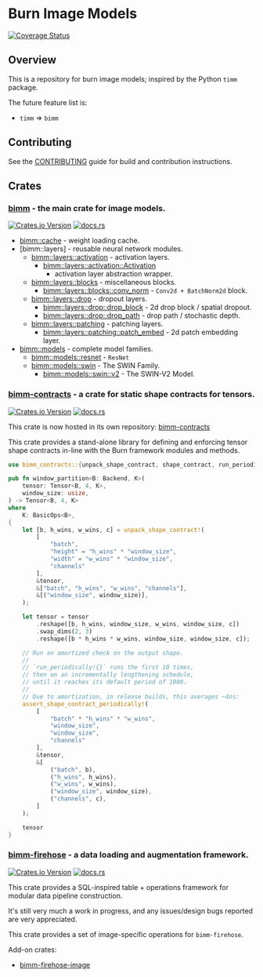 # Burn Image Models

[![Coverage Status](https://coveralls.io/repos/github/crutcher/bimm/badge.svg?branch=main)](https://coveralls.io/github/crutcher/bimm?branch=main)

## Overview

This is a repository for burn image models; inspired by the Python `timm` package.

The future feature list is:

* `timm` => `bimm`

## Contributing

See the [CONTRIBUTING](CONTRIBUTING.md) guide for build and contribution instructions.

## Crates

### [bimm](crates/bimm) - the main crate for image models.

[![Crates.io Version](https://img.shields.io/crates/v/bimm)](https://crates.io/crates/bimm)
[![docs.rs](https://img.shields.io/docsrs/bimm)](https://docs.rs/bimm/latest/bimm/)

* [bimm::cache](crates/bimm/src/cache) - weight loading cache.
* [bimm::layers] - reusable neural network modules.
    * [bimm::layers::activation](crates/bimm/src/layers/activation) - activation layers.
        * [bimm::layers::activation::Activation](crates/bimm/src/layers/activation/activation_wrapper.rs)
            - activation layer abstraction wrapper.
    * [bimm::layers::blocks](crates/bimm/src/layers/blocks) - miscellaneous blocks.
        * [bimm::layers::blocks::conv_norm](crates/bimm/src/layers/blocks/conv_norm.rs) -
          ``Conv2d + BatchNorm2d`` block.
    * [bimm::layers::drop](crates/bimm/src/layers/drop) - dropout layers.
        * [bimm::layers::drop::drop_block](crates/bimm/src/layers/drop/drop_block.rs) - 2d drop
          block / spatial dropout.
        * [bimm::layers::drop::drop_path](crates/bimm/src/layers/drop/drop_path.rs) - drop
          path /
          stochastic depth.
    * [bimm::layers::patching](crates/bimm/src/layers/patching) - patching layers.
        * [bimm::layers::patching::patch_embed](crates/bimm/src/layers/patching/patch_embed.rs) -
          2d patch embedding layer.
* [bimm::models](crates/bimm/src/models) - complete model families.
    * [bimm::models::resnet](crates/bimm/src/models/resnet/mod.rs) - `ResNet`
    * [bimm::models::swin](crates/bimm/src/models/swin/mod.rs) - The SWIN Family.
        * [bimm::models::swin::v2](crates/bimm/src/models/swin/v2/mod.rs) - The SWIN-V2 Model.

### [bimm-contracts](https://github.com/crutcher/bimm-contracts) - a crate for static shape contracts for tensors.

[![Crates.io Version](https://img.shields.io/crates/v/bimm-contracts)](https://crates.io/crates/bimm-contracts)
[![docs.rs](https://img.shields.io/docsrs/bimm-contracts)](https://docs.rs/bimm-contracts/latest/bimm-contracts/)

This crate is now hosted in its own repository:
[bimm-contracts](https://github.com/crutcher/bimm-contracts)

This crate provides a stand-alone library for defining and enforcing tensor shape contracts
in-line with the Burn framework modules and methods.

```rust
use bimm_contracts::{unpack_shape_contract, shape_contract, run_periodically};

pub fn window_partition<B: Backend, K>(
    tensor: Tensor<B, 4, K>,
    window_size: usize,
) -> Tensor<B, 4, K>
where
    K: BasicOps<B>,
{
    let [b, h_wins, w_wins, c] = unpack_shape_contract!(
        [
            "batch",
            "height" = "h_wins" * "window_size",
            "width" = "w_wins" * "window_size",
            "channels"
        ],
        &tensor,
        &["batch", "h_wins", "w_wins", "channels"],
        &[("window_size", window_size)],
    );

    let tensor = tensor
        .reshape([b, h_wins, window_size, w_wins, window_size, c])
        .swap_dims(2, 3)
        .reshape([b * h_wins * w_wins, window_size, window_size, c]);

    // Run an amortized check on the output shape.
    //
    // `run_periodically!{}` runs the first 10 times,
    // then on an incrementally lengthening schedule,
    // until it reaches its default period of 1000.
    //
    // Due to amortization, in release builds, this averages ~4ns:
    assert_shape_contract_periodically!(
        [
            "batch" * "h_wins" * "w_wins",
            "window_size",
            "window_size",
            "channels"
        ],
        &tensor,
        &[
            ("batch", b),
            ("h_wins", h_wins),
            ("w_wins", w_wins),
            ("window_size", window_size),
            ("channels", c),
        ]
    );

    tensor
}
```

### [bimm-firehose](crates/bimm-firehose) - a data loading and augmentation framework.

[![Crates.io Version](https://img.shields.io/crates/v/bimm-firehose)](https://crates.io/crates/bimm-firehose)
[![docs.rs](https://img.shields.io/docsrs/bimm-firehose)](https://docs.rs/bimm/latest/bimm-firehose/)

This crate provides a SQL-inspired table + operations framework for modular data pipeline
construction.

It's still very much a work in progress, and any issues/design bugs reported
are very appreciated.

This crate provides a set of image-specific operations for `bimm-firehose`.

Add-on crates:

* [bimm-firehose-image](crates/bimm-firehose-image)


